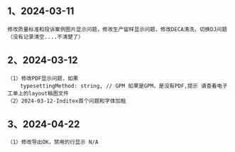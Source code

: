 ## 1、2024-03-11
    修改质量标准和投诉案例图片显示问题，修改生产留样显示问题，修改DECA清洗，切换DJ问题（没有记录清空....不清楚了）

## 2、2024-03-12
    （1）修改PDF显示问题，如果
        typesettingMethod: string, // GPM 如果是GPM，是没有PDF,提示 请查看电子工单上的layout稿图文件
    （2）2024-03-12-Inditex首个问题和字体加租

## 3、2024-04-22
    （1）修改导出OK，禁用的行显示 N/A